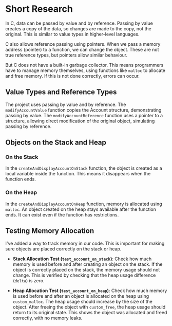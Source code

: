 # Short Research

In C, data can be passed by value and by reference. Passing by value creates a copy of the data, so changes are made to the copy, not the original. This is similar to value types in higher-level languages.

C also allows reference passing using pointers. When we pass a memory address (pointer) to a function, we can change the object. These are not true reference types, but pointers allow similar behaviour.

But C does not have a built-in garbage collector. This means programmers have to manage memory themselves, using functions like `malloc` to allocate and free memory. If this is not done correctly, errors can occur.

## Value Types and Reference Types

The project uses passing by value and by reference. The `modifyAccountValue` function copies the Account structure, demonstrating passing by value. The `modifyAccountReference` function uses a pointer to a structure, allowing direct modification of the original object, simulating passing by reference.

## Objects on the Stack and Heap

### On the Stack
In the `createAndDisplayAccountOnStack` function, the object is created as a local variable inside the function. This means it disappears when the function ends.

### On the Heap
In the `createAndDisplayAccountOnHeap` function, memory is allocated using `malloc`. An object created on the heap stays available after the function ends. It can exist even if the function has restrictions.

## Testing Memory Allocation

I've added a way to track memory in our code. This is important for making sure objects are placed correctly on the stack or heap.

- **Stack Allocation Test (`test_account_on_stack`)**: Check how much memory is used before and after creating an object on the stack. If the object is correctly placed on the stack, the memory usage should not change. This is verified by checking that the heap usage difference (`delta`) is zero.

- **Heap Allocation Test (`test_account_on_heap`)**: Check how much memory is used before and after an object is allocated on the heap using `custom_malloc`. The heap usage should increase by the size of the object. After freeing the object with `custom_free`, the heap usage should return to its original state. This shows the object was allocated and freed correctly, with no memory leaks.